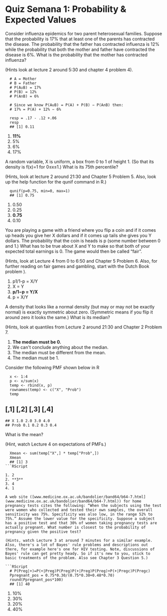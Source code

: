 # Quiz Semana 1: Probability & Expected Values

Consider influenza epidemics for two parent heterosexual families. Suppose that the probability is 17% that at least one of the parents has contracted the disease. The probability that the father has contracted influenza is 12% while the probability that both the mother and father have contracted the disease is 6%. What is the probability that the mother has contracted influenza?

(Hints look at lecture 2 around 5:30 and chapter 4 problem 4).

```RScript
  # A = Mother
  # B = Father
  # P(A∪B) = 17%
  # P(B) = 12%
  # P(A∩B) = 6%

  # Since we know P(A∪B) = P(A) + P(B) − P(A∩B) then:
  # 17% = P(A) + 12% − 6%

  resp = .17 - .12 +.06
  resp
  ## [1] 0.11
```

1. **11%**
2. 5%
3. 6%
4. 17%

A random variable, X is uniform, a box from 0 to 1 of height 1. (So that its density is f(x)=1 for 0≤x≤1.) What is its 75th percentile?

(Hints, look at lecture 2 around 21:30 and Chapter 5 Problem 5. Also, look up the help function for the qunif command in R.)

```RScript
  qunif(p=0.75, min=0, max=1)
  ## [1] 0.75
```

1. 0.50
2. 0.25
3. **0.75**
4. 0.10

You are playing a game with a friend where you flip a coin and if it comes up heads you give her X dollars and if it comes up tails she gives you Y dollars. The probability that the coin is heads is p (some number between 0 and 1.) What has to be true about X and Y to make so that both of your expected total earnings is 0. The game would then be called “fair”.

(Hints, look at Lecture 4 from 0 to 6:50 and Chapter 5 Problem 6. Also, for further reading on fair games and gambling, start with the Dutch Book problem ).

1. p1/1-p = X/Y
2. X = Y
3. **p/1−p = Y/X**
4. p = X/Y

A density that looks like a normal density (but may or may not be exactly normal) is exactly symmetric about zero. (Symmetric means if you flip it around zero it looks the same.) What is its median?

(Hints, look at quantiles from Lecture 2 around 21:30 and Chapter 2 Problem 7.

1. **The median must be 0.**
2. We can't conclude anything about the median.
3. The median must be different from the mean.
4. The median must be 1.

Consider the following PMF shown below in R

```RScript
  x <- 1:4
  p <- x/sum(x)
  temp <- rbind(x, p)
  rownames(temp) <- c("X", "Prob")
  temp

```
  ## [,1] [,2] [,3] [,4]
  ```RScript
  ## X 1.0 2.0 3.0 4.0
  ## Prob 0.1 0.2 0.3 0.4
```

What is the mean?

(Hint, watch Lecture 4 on expectations of PMFs.)

```RScript
  Xmean <- sum(temp["X",] * temp["Prob",])
  Xmean
  ## [1] 3
```RScript

1. 2
2. **3**
3. 4
4. 1

A web site ([www.medicine.ox.ac.uk/bandolier/band64/b64-7.html](www.medicine.ox.ac.uk/bandolier/band64/b64-7.html)) for home pregnancy tests cites the following: “When the subjects using the test were women who collected and tested their own samples, the overall sensitivity was 75%. Specificity was also low, in the range 52% to 75%.” Assume the lower value for the specificity. Suppose a subject has a positive test and that 30% of women taking pregnancy tests are actually pregnant. What number is closest to the probability of pregnancy given the positive test?

(Hints, watch Lecture 3 at around 7 minutes for a similar example. Also, there's a lot of Bayes' rule problems and descriptions out there, for example here's one for HIV testing. Note, discussions of Bayes' rule can get pretty heady. So if it's new to you, stick to basic treatments of the problem. Also see Chapter 3 Question 5.)

```RScript
  # P(Preg|+)=P(+|Preg)P(Preg)P(+|Preg)P(Preg)+P(+|Pregc)P(Pregc)
  Ppregnant_pos = 0.75*0.30/(0.75*0.30+0.48*0.70)
  round(Ppregnant_pos*100)
  ## [1] 40
```

1. 10%
2. 30%
3. 20%
4. 40%
